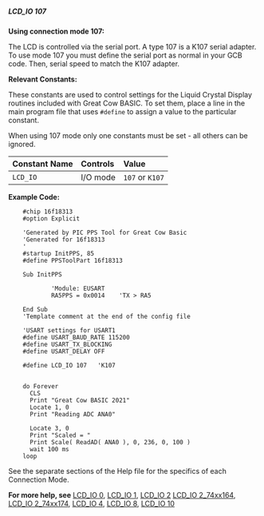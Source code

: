 <div class="section">

<div class="titlepage">

<div>

<div>

##### <span id="lcd_io_107"></span>LCD\_IO 107

</div>

</div>

</div>

<span class="strong">**Using connection mode 107:**</span>

The LCD is controlled via the serial port. A type 107 is a K107 serial
adapter. To use mode 107 you must define the serial port as normal in
your GCB code. Then, serial speed to match the K107 adapter.

<span class="strong">**Relevant Constants:**</span>

These constants are used to control settings for the Liquid Crystal
Display routines included with Great Cow BASIC. To set them, place a
line in the main program file that uses `#define` to assign a value to
the particular constant.

When using 107 mode only one constants must be set - all others can be
ignored.

<div class="informaltable">

| <span class="strong">**Constant Name**</span> | <span class="strong">**Controls**</span> | <span class="strong">**Value**</span> |
|:----------------------------------------------|:-----------------------------------------|:--------------------------------------|
| `LCD_IO`                                      | I/O mode                                 | `107` or `K107`                       |

</div>

<span class="strong">**Example Code:**</span>

``` screen
    #chip 16f18313
    #option Explicit

    'Generated by PIC PPS Tool for Great Cow Basic
    'Generated for 16f18313
    '
    #startup InitPPS, 85
    #define PPSToolPart 16f18313

    Sub InitPPS

            'Module: EUSART
            RA5PPS = 0x0014    'TX > RA5

    End Sub
    'Template comment at the end of the config file

    'USART settings for USART1
    #define USART_BAUD_RATE 115200
    #define USART_TX_BLOCKING
    #define USART_DELAY OFF

    #define LCD_IO 107   'K107


    do Forever
      CLS
      Print "Great Cow BASIC 2021"
      Locate 1, 0
      Print "Reading ADC ANA0"

      Locate 3, 0
      Print "Scaled = "
      Print Scale( ReadAD( ANA0 ), 0, 236, 0, 100 )
      wait 100 ms
    loop
```

See the separate sections of the Help file for the specifics of each
Connection Mode.

<span class="strong">**For more help, see**</span>
<a href="lcd_io_0" class="link" title="LCD_IO 0">LCD_IO 0</a>,
<a href="lcd_io_1" class="link" title="LCD_IO 1">LCD_IO 1</a>,
<a href="lcd_io_2" class="link" title="LCD_IO 2">LCD_IO 2</a>
<a href="lcd_io_2_74xx164" class="link" title="LCD_IO 2_74xx164">LCD_IO 2_74xx164</a>,
<a href="lcd_io_2_74xx174" class="link" title="LCD_IO 2_74xx174">LCD_IO 2_74xx174</a>,
<a href="lcd_io_4" class="link" title="LCD_IO 4">LCD_IO 4</a>,
<a href="lcd_io_8" class="link" title="LCD_IO 8">LCD_IO 8</a>,
<a href="lcd_io_10" class="link" title="LCD_IO 10">LCD_IO 10</a>

</div>
